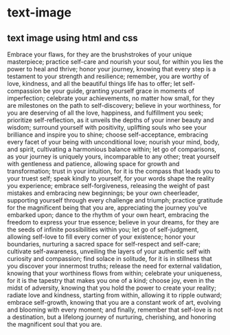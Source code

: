 # text-image
## text image using html and css

Embrace your flaws, for they are the brushstrokes of your unique masterpiece; practice self-care and nourish your soul, for within you lies the power to heal and thrive; honor your journey, knowing that every step is a testament to your strength and resilience; remember, you are worthy of love, kindness, and all the beautiful things life has to offer; let self-compassion be your guide, granting yourself grace in moments of imperfection; celebrate your achievements, no matter how small, for they are milestones on the path to self-discovery; believe in your worthiness, for you are deserving of all the love, happiness, and fulfillment you seek; prioritize self-reflection, as it unveils the depths of your inner beauty and wisdom; surround yourself with positivity, uplifting souls who see your brilliance and inspire you to shine; choose self-acceptance, embracing every facet of your being with unconditional love; nourish your mind, body, and spirit, cultivating a harmonious balance within; let go of comparisons, as your journey is uniquely yours, incomparable to any other; treat yourself with gentleness and patience, allowing space for growth and transformation; trust in your intuition, for it is the compass that leads you to your truest self; speak kindly to yourself, for your words shape the reality you experience; embrace self-forgiveness, releasing the weight of past mistakes and embracing new beginnings; be your own cheerleader, supporting yourself through every challenge and triumph; practice gratitude for the magnificent being that you are, appreciating the journey you've embarked upon; dance to the rhythm of your own heart, embracing the freedom to express your true essence; believe in your dreams, for they are the seeds of infinite possibilities within you; let go of self-judgment, allowing self-love to fill every corner of your existence; honor your boundaries, nurturing a sacred space for self-respect and self-care; cultivate self-awareness, unveiling the layers of your authentic self with curiosity and compassion; find solace in solitude, for it is in stillness that you discover your innermost truths; release the need for external validation, knowing that your worthiness flows from within; celebrate your uniqueness, for it is the tapestry that makes you one of a kind; choose joy, even in the midst of adversity, knowing that you hold the power to create your reality; radiate love and kindness, starting from within, allowing it to ripple outward; embrace self-growth, knowing that you are a constant work of art, evolving and blooming with every moment; and finally, remember that self-love is not a destination, but a lifelong journey of nurturing, cherishing, and honoring the magnificent soul that you are.
